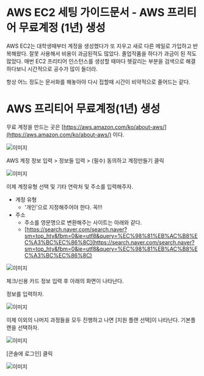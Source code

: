 # AWS EC2 세팅 가이드문서 - AWS 프리티어 무료계정 (1년) 생성

AWS EC2는 대학생때부터 계정을 생성했다가 또 지우고 새로 다른 메일로 가입하고 반복해왔다. 잘못 사용해서 비용이 과금된적도 많았다. 졸업작품을 하다가 과금이 된 적도 많았다. 매번 EC2 프리티어 인스턴스를 생성할 때마다 헷갈리는 부분을 검색으로 해결하다보니 시간적으로 공수가 많이 들더라.  

항상 어느 정도는 문서화를 해놓아야 다시 접할때 시간이 비약적으로 줄어드는 같다.

# AWS 프리티어 무료계정(1년) 생성

무료 계정을 만드는 곳은 [https://aws.amazon.com/ko/about-aws/](https://aws.amazon.com/ko/about-aws/) 이다.

![이미지](./img/2020-1/1.png) 

  

AWS 계정 정보 입력 > 정보들 입력 > (필수) 동의하고 계정만들기 클릭

![이미지](./img/2020-1/2.png)



이제 계정유형 선택 및 기타 연락처 및 주소를 입력해주자.

- 계정 유형 
  - '개인'으로 지정해주어야 한다. 꼭!!!
- 주소
  - 주소를 영문명으로 변환해주는 사이트는 아래와 같다.
  - [https://search.naver.com/search.naver?sm=top_hty&fbm=0&ie=utf8&query=%EC%98%81%EB%AC%B8%EC%A3%BC%EC%86%8C](https://search.naver.com/search.naver?sm=top_hty&fbm=0&ie=utf8&query=%EC%98%81%EB%AC%B8%EC%A3%BC%EC%86%8C)

![이미지](./img/2020-1/3.png)



체크/신용 카드 정보 입력 후 아래의 화면이 나타난다.  

정보를 입력하자.

![이미지](./img/2020-1/4.png)



이제 이외의 나머지 과정들을 모두 진행하고 나면 [지원 플랜 선택]이 나타난다. 기본플랜을 선택하자.

![이미지](./img/2020-1/5.png)



[콘솔에 로그인] 클릭

![이미지](./img/2020-1/6.png)